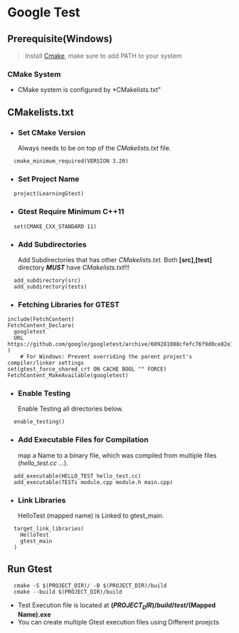 # Google Test

## Prerequisite(Windows)
> Install [Cmake](https://cmake.org/), make sure to add PATH to your system

### CMake System
* CMake system is configured by *CMakelists.txt"


## CMakelists.txt
* ### Set CMake Version
  Always needs to be on top of the *CMakelists.txt* file.
```
  cmake_minimum_required(VERSION 3.20)
```
* ### Set Project Name
```
  project(LearningGtest)
```
* ### Gtest Require Minimum C++11 
```
  set(CMAKE_CXX_STANDARD 11)
```

* ### Add Subdirectories
  Add Subdirectories that has other *CMakelists.txt*. Both **[src],[test]** directory ***MUST*** have *CMakelists.txt*!!!
```
  add_subdirectory(src)
  add_subdirectory(tests)
```

* ### Fetching Libraries for GTEST
```
include(FetchContent)
FetchContent_Declare(
  googletest
  URL https://github.com/google/googletest/archive/609281088cfefc76f9d0ce82e1ff6c30cc3591e5.zip
)
    # For Windows: Prevent overriding the parent project's compiler/linker settings
set(gtest_force_shared_crt ON CACHE BOOL "" FORCE)
FetchContent_MakeAvailable(googletest)
```
* ### Enable Testing
  Enable Testing all directories below.
```
  enable_testing()
```
* ### Add Executable Files for Compilation
  map a Name to a binary file, which was compiled from multiple files (*hello_test.cc ...*).
```
  add_executable(HELLO_TEST hello_test.cc)
  add_executable(TESTs module.cpp module.h main.cpp)
```

* ### Link Libraries
  HelloTest (mapped name) is Linked to gtest_main.
```
  target_link_libraries(
    HelloTest
    gtest_main
  )
```

## Run Gtest
```
  cmake -S $(PROJECT_DIR)/ -B $(PROJECT_DIR)/build
  cmake --build $(PROJECT_DIR)/build
```
* Test Execution file is located at **$(PROJECT_DIR)/build/test/$(Mapped Name).exe**
* You can create multiple Gtest execution files using Different proejcts